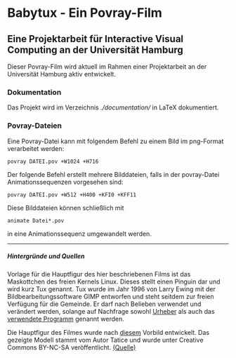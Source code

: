 # Babytux - Ein Povray-Film
## Eine Projektarbeit für Interactive Visual Computing an der Universität Hamburg

Dieser Povray-Film wird aktuell im Rahmen einer Projektarbeit an der Universität
Hamburg aktiv entwickelt.

### Dokumentation

Das Projekt wird im Verzeichnis *./documentation/* in LaTeX dokumentiert.

### Povray-Dateien

Eine Povray-Datei kann mit folgendem Befehl zu einem Bild im png-Format verarbeitet
werden:

    povray DATEI.pov +W1024 +H716

Der folgende Befehl erstellt mehrere Bilddateien, falls in der povray-Datei 
Animationssequenzen vorgesehen sind:

    povray DATEI.pov +W512 +H400 +KFI0 +KFF11

Diese Bilddateien können schließlich mit 

    animate Datei*.pov

in eine Animationssequenz umgewandelt werden.

***

##### Hintergründe und Quellen

Vorlage für die Hauptfigur des hier beschriebenen Films ist das Maskottchen des
freien Kernels Linux. Dieses stellt einen Pinguin dar und wird kurz
Tux genannt. Tux wurde im Jahr 1996 von Larry Ewing mit
der Bildbearbeitungssoftware GIMP entworfen und steht seitdem zur freien
Verfügung für die Gemeinde. Er darf nach Belieben verwendet und verändert
werden, solange auf Nachfrage sowohl [Urheber](lewing@isc.tamu.edu) als
auch das [verwendete Programm](https://www.gimp.org) genannt werden.

Die Hauptfigur des Filmes wurde nach 
[diesem](http://tux.crystalxp.net/de.id.21103-tatice-g2-tux.html) 
Vorbild entwickelt. Das gezeigte Modell stammt vom Autor Tatice und wurde unter
Creative Commons BY-NC-SA veröffentlicht. 
[(Quelle)](http://tux.crystalxp.net/de.id.21103-tatice-g2-tux.html)
